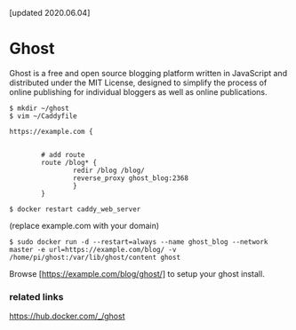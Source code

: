 [updated 2020.06.04]

# Ghost
Ghost is a free and open source blogging platform written in JavaScript and distributed under the MIT License, designed to simplify the process of online publishing for individual bloggers as well as online publications.



```
$ mkdir ~/ghost
$ vim ~/Caddyfile

https://example.com {
      
      
        # add route
        route /blog* {
                redir /blog /blog/
                reverse_proxy ghost_blog:2368
                }
        }
        
$ docker restart caddy_web_server
```
(replace example.com with your domain)

```
$ sudo docker run -d --restart=always --name ghost_blog --network master -e url=https://example.com/blog/ -v /home/pi/ghost:/var/lib/ghost/content ghost
```

Browse [https://example.com/blog/ghost/] to setup your ghost install.

### related links
https://hub.docker.com/_/ghost
